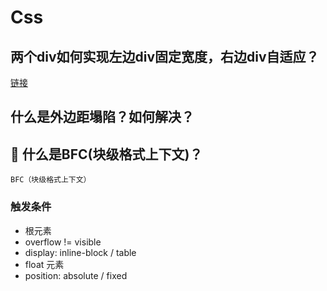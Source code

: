 # Css

<TOC/>

## 两个div如何实现左边div固定宽度，右边div自适应？

[链接](https://lijiahao8898.github.io/question/)

## 什么是外边距塌陷？如何解决？

## :bookmark: 什么是BFC(块级格式上下文)？

`BFC（块级格式上下文）`

### 触发条件

* 根元素
* overflow != visible
* display: inline-block / table
* float 元素
* position: absolute / fixed
